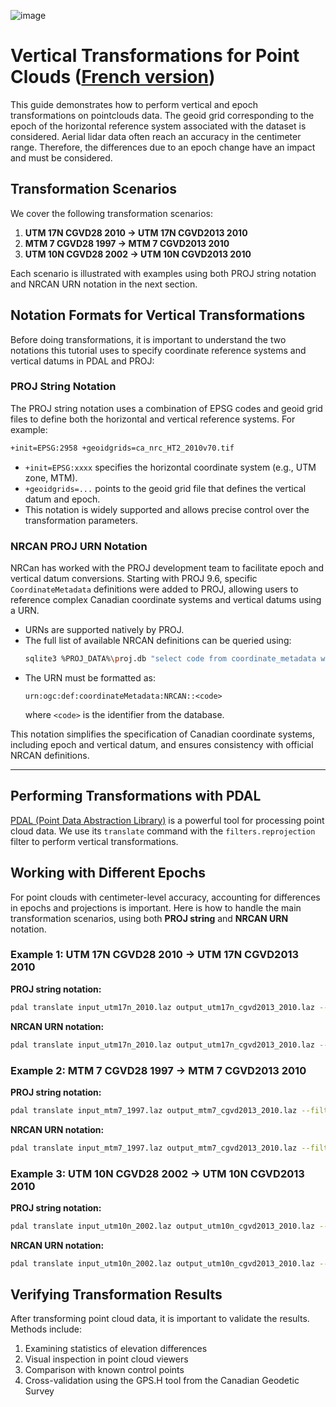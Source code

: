 ![image](https://github.com/user-attachments/assets/7fb631a8-8405-4592-9897-991f8123cd02)
# Vertical Transformations for Point Clouds ([French version](./pointcloud_transformations_FR.md))

This guide demonstrates how to perform vertical and epoch transformations on pointclouds data. The geoid grid corresponding to the epoch of the horizontal reference system associated with the dataset is considered. Aerial lidar data often reach an accuracy in the centimeter range. Therefore, the differences due to an epoch change have an impact and must be considered.

## Transformation Scenarios

We cover the following transformation scenarios:

1. **UTM 17N CGVD28 2010 → UTM 17N CGVD2013 2010**
2. **MTM 7 CGVD28 1997 → MTM 7 CGVD2013 2010**
3. **UTM 10N CGVD28 2002 → UTM 10N CGVD2013 2010**

Each scenario is illustrated with examples using both PROJ string notation and NRCAN URN notation in the next section.

## Notation Formats for Vertical Transformations

Before doing transformations, it is important to understand the two notations this tutorial uses to specify coordinate reference systems and vertical datums in PDAL and PROJ:

### PROJ String Notation

The PROJ string notation uses a combination of EPSG codes and geoid grid files to define both the horizontal and vertical reference systems. For example:

```bash
+init=EPSG:2958 +geoidgrids=ca_nrc_HT2_2010v70.tif
```

- `+init=EPSG:xxxx` specifies the horizontal coordinate system (e.g., UTM zone, MTM).
- `+geoidgrids=...` points to the geoid grid file that defines the vertical datum and epoch.
- This notation is widely supported and allows precise control over the transformation parameters.

### NRCAN PROJ URN Notation

NRCan has worked with the PROJ development team to facilitate epoch and vertical datum conversions. Starting with PROJ 9.6, specific `CoordinateMetadata` definitions were added to PROJ, allowing users to reference complex Canadian coordinate systems and vertical datums using a URN.

- URNs are supported natively by PROJ.
- The full list of available NRCAN definitions can be queried using:
  ```bash
  sqlite3 %PROJ_DATA%\proj.db "select code from coordinate_metadata where auth_name = 'NRCAN';"
  ```
- The URN must be formatted as:
  ```
  urn:ogc:def:coordinateMetadata:NRCAN::<code>
  ```
  where `<code>` is the identifier from the database.

This notation simplifies the specification of Canadian coordinate systems, including epoch and vertical datum, and ensures consistency with official NRCAN definitions.

---

## Performing Transformations with PDAL

[PDAL (Point Data Abstraction Library)](https://pdal.io/) is a powerful tool for processing point cloud data. We use its `translate` command with the `filters.reprojection` filter to perform vertical transformations.

## Working with Different Epochs

For point clouds with centimeter-level accuracy, accounting for differences in epochs and projections is important. Here is how to handle the main transformation scenarios, using both **PROJ string** and **NRCAN URN** notation.

### Example 1: UTM 17N CGVD28 2010 → UTM 17N CGVD2013 2010

**PROJ string notation:**
```bash
pdal translate input_utm17n_2010.laz output_utm17n_cgvd2013_2010.laz --filters.reprojection.in_srs="+init=EPSG:2958 +geoidgrids=ca_nrc_HT2_2010v70.tif" --filters.reprojection.out_srs="+init=EPSG:2958 +geoidgrids=ca_nrc_CGG2013an83.tif"
```

**NRCAN URN notation:**
```bash
pdal translate input_utm17n_2010.laz output_utm17n_cgvd2013_2010.laz --filters.reprojection.in_srs="urn:ogc:def:coordinateMetadata:NRCAN::NAD83_CSRS_2010_UTM17_CGVD28_2010" --filters.reprojection.out_srs="urn:ogc:def:coordinateMetadata:NRCAN::NAD83_CSRS_2010_UTM17_CGVD2013_2010"
```

### Example 2: MTM 7 CGVD28 1997 → MTM 7 CGVD2013 2010

**PROJ string notation:**
```bash
pdal translate input_mtm7_1997.laz output_mtm7_cgvd2013_2010.laz --filters.reprojection.in_srs="+init=EPSG:2949 +geoidgrids=ca_nrc_HT2_1997v70.tif" --filters.reprojection.out_srs="+init=EPSG:2949 +geoidgrids=ca_nrc_CGG2013an83.tif"
```

**NRCAN URN notation:**
```bash
pdal translate input_mtm7_1997.laz output_mtm7_cgvd2013_2010.laz --filters.reprojection.in_srs="urn:ogc:def:coordinateMetadata:NRCAN::NAD83_CSRS_1997_MTM7_CGVD28_1997" --filters.reprojection.out_srs="urn:ogc:def:coordinateMetadata:NRCAN::NAD83_CSRS_2010_MTM7_CGVD2013_2010"
```

### Example 3: UTM 10N CGVD28 2002 → UTM 10N CGVD2013 2010

**PROJ string notation:**
```bash
pdal translate input_utm10n_2002.laz output_utm10n_cgvd2013_2010.laz --filters.reprojection.in_srs="+init=EPSG:3157 +geoidgrids=ca_nrc_HT2_2002v70.tif" --filters.reprojection.out_srs="+init=EPSG:3157 +geoidgrids=ca_nrc_CGG2013an83.tif"
```

**NRCAN URN notation:**
```bash
pdal translate input_utm10n_2002.laz output_utm10n_cgvd2013_2010.laz --filters.reprojection.in_srs="urn:ogc:def:coordinateMetadata:NRCAN::NAD83_CSRS_2002_UTM10_CGVD28_2002" --filters.reprojection.out_srs="urn:ogc:def:coordinateMetadata:NRCAN::NAD83_CSRS_2010_UTM10_CGVD2013_2010"
```

## Verifying Transformation Results

After transforming point cloud data, it is important to validate the results. Methods include:

1. Examining statistics of elevation differences
2. Visual inspection in point cloud viewers
3. Comparison with known control points
4. Cross-validation using the GPS.H tool from the Canadian Geodetic Survey


